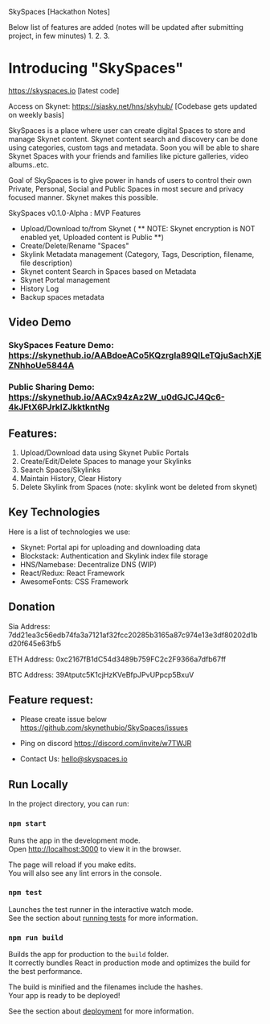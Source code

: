 SkySpaces [Hackathon Notes]

Below list of features are added (notes will be updated after submitting project, in few minutes)
1. 
2.
3. 

# Introducing "SkySpaces"

https://skyspaces.io [latest code]

Access on Skynet: https://siasky.net/hns/skyhub/ [Codebase gets updated on weekly basis]

SkySpaces is a place where user can create digital Spaces to store and manage Skynet content. 
Skynet content search and discovery can be done using categories, custom tags and metadata. Soon you will be able to share Skynet Spaces with your friends and families like picture galleries, video albums..etc.

Goal of SkySpaces is to give power in hands of users to control their own Private, Personal, Social and Public Spaces in most secure and privacy focused manner. Skynet makes this possible.

SkySpaces v0.1.0-Alpha : MVP Features
- Upload/Download to/from Skynet ( ** NOTE: Skynet encryption is NOT enabled yet, Uploaded content is Public **) 
- Create/Delete/Rename "Spaces"
- Skylink Metadata management  (Category, Tags, Description, filename, file description)
- Skynet content Search in Spaces based on Metadata
- Skynet Portal management
- History Log
- Backup spaces metadata

## Video Demo 

### SkySpaces Feature Demo: https://skynethub.io/AABdoeACo5KQzrgla89QILeTQjuSachXjEZNhhoUe5844A

### Public Sharing Demo: https://skynethub.io/AACx94zAz2W_u0dGJCJ4Qc6-4kJFtX6PJrkIZJkktkntNg

## Features:

1. Upload/Download data using Skynet Public Portals
2. Create/Edit/Delete Spaces to manage your Skylinks
3. Search Spaces/Skylinks
4. Maintain History, Clear History
5. Delete Skylink from Spaces (note: skylink wont be deleted from skynet)

## Key Technologies

Here is a list of technologies we use:

* Skynet: Portal api for uploading and downloading data
* Blockstack: Authentication and Skylink index file storage
* HNS/Namebase: Decentralize DNS (WIP)
* React/Redux: React Framework
* AwesomeFonts: CSS Framework

## Donation

Sia Address: 7dd21ea3c56edb74fa3a7121af32fcc20285b3165a87c974e13e3df80202d1bd20f645e63fb5

ETH Address: 0xc2167fB1dC54d3489b759FC2c2F9366a7dfb67ff

BTC Address: 39Atputc5K1cjHzKVeBfpJPvUPpcp5BxuV

## Feature request: 

* Please create issue below
https://github.com/skynethubio/SkySpaces/issues

* Ping on discord
https://discord.com/invite/w7TWJR

* Contact Us: hello@skyspaces.io

## Run Locally

In the project directory, you can run:

### `npm start`

Runs the app in the development mode.<br />
Open [http://localhost:3000](http://localhost:3000) to view it in the browser.

The page will reload if you make edits.<br />
You will also see any lint errors in the console.

### `npm test`

Launches the test runner in the interactive watch mode.<br />
See the section about [running tests](https://facebook.github.io/create-react-app/docs/running-tests) for more information.

### `npm run build`

Builds the app for production to the `build` folder.<br />
It correctly bundles React in production mode and optimizes the build for the best performance.

The build is minified and the filenames include the hashes.<br />
Your app is ready to be deployed!

See the section about [deployment](https://facebook.github.io/create-react-app/docs/deployment) for more information.
